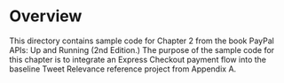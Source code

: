 # Overview

This directory contains sample code for Chapter 2 from the book PayPal APIs: Up and Running (2nd Edition.) The purpose of the sample code for this chapter is to integrate an Express Checkout payment flow into the baseline Tweet Relevance reference project from Appendix A.
